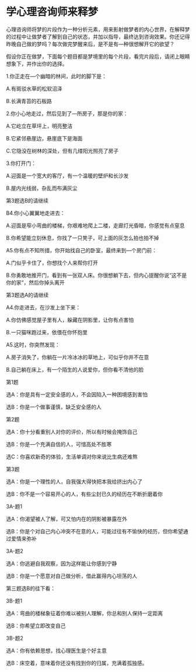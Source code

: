 # 学心理咨询师来释梦

心理咨询师将梦的片段作为一种分析元素，用来影射做梦者的内心世界，在解释梦的过程中让做梦者了解到自己的状态，并加以指导，最终达到咨询效果。你还记得昨晚自己做的梦吗？每次做完梦醒来后，是不是有—种很想解开它的欲望？ 

假设你正在做梦，下面每个题目都是梦境里的每个片段，看完片段后，请闭上眼睛想象下，并作出你的选择。 

1.你正走在—个幽暗的林间，此时的脚下是： 

A.有斑驳水草的松软沼泽 

B.长满青苔的石板路 

2.你小心地走过，然后见到了—所房子，那是你的家： 

A.它屹立在草坪上，明亮整洁 

B.它紧邻悬崖边，悬崖底下是海面 

C.它隐没在树林的深处，但有几缕阳光照亮了房子 

3.你打开门： 

A.迎面是一个宽大的客厅，有一个温暖的壁炉和长沙发 

B.屋内光线弱，杂乱而布满灰尘 

第3题选B的请继续 

B4.你小心翼翼地走进去： 

A.迎面是窄小弯曲的楼梯，你艰难地爬上二楼，走廊灯光昏暗，你感觉有点窒息 

B.你希望能立刻休息，你找了一只凳子，可上面的灰怎么拍也拍不掉 

A5.你有点不知所措，你开始找自己的卧室，最终来到—个房门前： 

A.门似乎卡住了，你想找个人来帮你打开 

B.你勇敢地推开门，看到有一张双人床。你很想躺下去，但内心提醒你说“这不是你的家”，然后你掉头离开 

第3题选A的请继续 

A4.你走进去，在沙发上坐下来： 

A.你仿佛感觉屋子里有人，躲藏在阴影里，让你有点害怕 

B.一只猫咪跑过来，依偎在你怀抱里 

A5.这时，你突然发现： 

A.房子消失了，你躺在一片冷冰冰的草地上，可似乎你并不在意 

B.自己躺在床上，有一个陌生的人说爱你，但你看不清他的脸 

第1题 

选A：你是具有一定安全感的人，不会因陷入一种困境感到害怕 

选B：你是一个做事谨慎，缺乏安全感的人 

第2题 

选A：你十分看重别人对你的评价，所以有时候会掩饰自己 

选B：你是—个充满自信的人，可惜高处不胜寒 

选C：你喜欢新奇的体验，生活单调对你来说比生病还难熬 

第3题 

选A：你是一个理性的人，自我强大得快把本我给挤出内心了 

选B：你不是一个容易开心的人，有些尘封已久的经历在不断折磨着你 

3A-题1 

选A：你渴望被人了解，可又怕内在的阴影被暴露在外 

选B：你是个对自己内心冲突不在意的人，可能过往有不愉快的经历，但你希望通过爱情来弥补 

3A-题2 

选A：你逃避自我观察，因为这样能让你感到宁静 

选B：你是一个愿意对自己做分析，借此赢得内心坦荡的人 

第三题选B的往下看： 

3B-题1 

选A：弯曲的楼梯象征着你难以被别人理解，你总和别人保持一定距离 

选B：你希望立即改变自己 

3B-题2 

选A：你有依赖思想，找心理医生是个好主意 

选B：床空着，意味着你还没有找到你的归属，充满着孤独感。